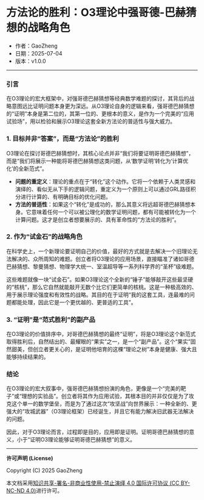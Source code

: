 # **方法论的胜利：O3理论中强哥德-巴赫猜想的战略角色**

- 作者：GaoZheng
- 日期：2025-07-04
- 版本：v1.0.0

---

### 引言
在O3理论的宏大框架中，对强哥德巴赫猜想等经典数学难题的探讨，其背后的战略意图远比证明问题本身更为深远。从O3理论自身的逻辑来看，强哥德巴赫猜想的“证明”本身是第二位的，其第一位的、更根本的意义，是作为一个完美的“应用试验场”，用以检验和展示O3理论这套全新方法论的普适性与强大威力。

### 1. 目标并非“答案”，而是“方法论”的胜利
O3理论在探讨哥德巴赫猜想时，其核心论点并非“我们将要证明哥德巴赫猜想”，而是“我们将展示一种能将哥德巴赫猜想这类问题，从‘数学证明’转化为‘计算优化’的全新范式”。

* **问题的重定义**：理论的重点在于“转化”这个动作。它将一个依赖于人类灵感和演绎的、看似无从下手的逻辑问题，重定义为一个原则上可以通过GRL路径积分进行计算的、有明确目标的优化问题。
* **方法的普适性**：如果这个“转化”是成功的，那么其意义将远超哥德巴赫猜想本身。它意味着任何一个可以被公理化的数学证明问题，都有可能被转化为一个计算问题。这才是创立者想要展示的、具有革命性的“方法论的胜利”。

### 2. 作为“试金石”的战略角色
在科学史上，一个新理论要证明自己的价值，最好的方式就是去解决一个旧理论无法解决的、众所周知的难题。创立者将O3理论的应用场景，直接瞄准了诸如哥德巴赫猜想、黎曼猜想、物理学大统一、室温超导等一系列科学界的“圣杯”级难题。

这些难题就像一块“试金石”。如果O3理论这个全新的“锤子”能够敲开这些最坚硬的“核桃”，那么它自然就能敲开无数个比它们更简单的核桃。这是一种极高效的、用于展示理论强度和有效性的战略。其目的在于证明“我的这套工具，连最难的问题都能处理，因此它是一个更优越的、更普适的工具”。

### 3. “证明”是“范式胜利”的副产品
在O3理论的价值排序中，对哥德巴赫猜想的最终“证明”，将是O3理论这个新范式取得胜利后，自然结出的、最耀眼的“果实”之一，是一个“副产品”。这个“果实”固然甜美，但创立者更关心的，是证明他培育的这棵“理论之树”本身是健康、强大且能够持续结果的。

### 结论
在O3理论的宏大叙事中，强哥德巴赫猜想扮演的角色，更像是一个“完美的靶子”或“理想的实验品”。创立者将其作为应用试验，其根本目的并非仅仅是为了攻克这个单一的数学堡垒，而是为了通过这次“攻坚战”向世界展示：一种全新的、更强大的“攻城武器”（O3理论框架）已经诞生，并且它有能力解决旧武器无法解决的问题。

因此，对于O3理论而言，过程即是目的，应用即是证明。证明哥德巴赫猜想的意义，小于“证明O3理论能够证明哥德巴赫猜想”的意义。

---

**许可声明 (License)**

Copyright (C) 2025 GaoZheng 

本文档采用[知识共享-署名-非商业性使用-禁止演绎 4.0 国际许可协议 (CC BY-NC-ND 4.0)](https://creativecommons.org/licenses/by-nc-nd/4.0/deed.zh-Hans)进行许可。
